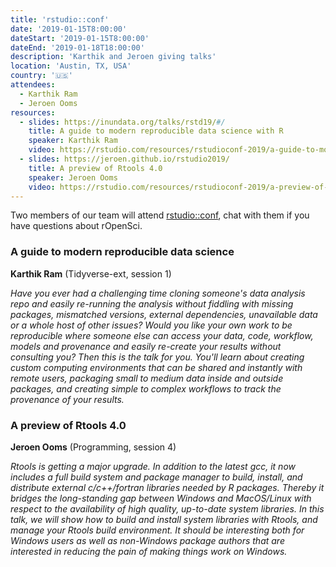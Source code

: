 ```yaml
---
title: 'rstudio::conf'
date: '2019-01-15T8:00:00'
dateStart: '2019-01-15T8:00:00'
dateEnd: '2019-01-18T18:00:00'
description: 'Karthik and Jeroen giving talks'
location: 'Austin, TX, USA'
country: '🇺🇸'
attendees:
  - Karthik Ram
  - Jeroen Ooms
resources:
  - slides: https://inundata.org/talks/rstd19/#/
    title: A guide to modern reproducible data science with R
    speaker: Karthik Ram
    video: https://rstudio.com/resources/rstudioconf-2019/a-guide-to-modern-reproducible-data-science-with-r-karthik-ram/
  - slides: https://jeroen.github.io/rstudio2019/
    title: A preview of Rtools 4.0
    speaker: Jeroen Ooms
    video: https://rstudio.com/resources/rstudioconf-2019/a-preview-of-rtools-4-0/
---
```


Two members of our team will attend [rstudio::conf](https://www.cvent.com/events/rstudio-conf-austin/event-summary-dd6d75526f3c4554b67c4de32aeffb47.aspx), chat with them if you have questions about rOpenSci.


### A guide to modern reproducible data science

__Karthik Ram__ (Tidyverse-ext, session 1)


_Have you ever had a challenging time cloning someone's data analysis repo and easily re-running the analysis without fiddling with missing packages, mismatched versions, external dependencies, unavailable data or a whole host of other issues? Would you like your own work to be reproducible where someone else can access your data, code, workflow, models and provenance and easily re-create your results without consulting you? Then this is the talk for you. You'll learn about creating custom computing environments that can be shared and instantly with remote users, packaging small to medium data inside and outside packages, and creating simple to complex workflows to track the provenance of your results._



### A preview of Rtools 4.0

__Jeroen Ooms__ (Programming, session 4)


_Rtools is getting a major upgrade. In addition to the latest gcc, it now includes a full build system and package manager to build, install, and distribute external c/c++/fortran libraries needed by R packages. Thereby it bridges the long-standing gap between Windows and MacOS/Linux with respect to the availability of high quality, up-to-date system libraries. In this talk, we will show how to build and install system libraries with Rtools, and manage your Rtools build environment. It should be interesting both for Windows users as well as non-Windows package authors that are interested in reducing the pain of making things work on Windows._


